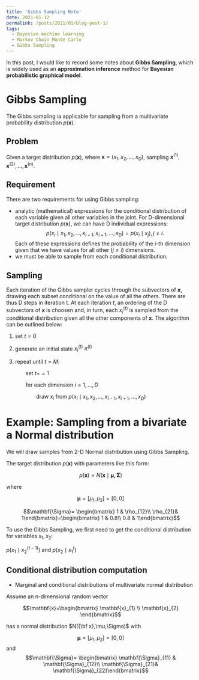 ```yaml
---
title: 'Gibbs Sampling Note'
date: 2021-01-12
permalink: /posts/2021/01/blog-post-1/
tags:
  - Bayesian machine learning
  - Markov Chain Monte Carlo
  - Gibbs Sampling
---
```


In this post, I would like to record some notes about **Gibbs Sampling**, which is widely used as an **approximation inference** method for **Bayesian probabilistic graphical model**.

Gibbs Sampling
======
The Gibbs sampling ia applicable for sampling from a multivariate probability distribution $p(\mathbf{x})$.

Problem
---
Given a target distribution $p(\mathbf{x})$, where $\mathbf{x}=(x_{1},x_{2},...,x_{D})$, sampling $\mathbf{x}^{(1)},\mathbf{x}^{(2)},...,\mathbf{x}^{(n)}$.

Requirement
---
There are two requirements for using Gibbs sampling:
- analytic (mathematical) expressions for the conditional distribution of each variable given all other variables in the joint.
For D-dimensional target distribution $p(\mathbf{x})$, we can have D individual expressions:
$$p(x_{i}\mid x_{1},x_{2},...,x_{i-1},x_{i+1},...,x_{D})=p(x_{i}\mid x_{j}),j\neq i.$$
Each of these expressions defines the probability of the $i$-th dimension given that we have values for all other $(j\neq i)$ dimensions.
- we must be able to sample from each conditional distribution.

Sampling
---
Each iteration of the Gibbs sampler cycles through the subvectors of $\mathbf{x}$, drawing each subset conditional on the value of all the others. There are thus D steps in iteration t. At each iteration $t$, an ordering of the D subvectors of $\mathbf{x}$ is choosen and, in turn, each $x_{i}^{(t)}$ is sampled from the conditional distribution given all the other components of $\mathbf{x}$. The algorithm can be outlined below:

1. set $t=0$
2. generate an initial state $x_{i}^{(t)}~\pi^{(t)}$
3. repeat until $t=M$:

   &emsp;&emsp;set $t+=1$

   &emsp;&emsp;for each dimension $i=1,...,D$

      &emsp;&emsp;&emsp;&emsp;draw $x_{i}$ from $p(x_{i}\mid x_{1},x_{2},...,x_{i-1},x_{i+1},...,x_{D})$

Example: Sampling from a bivariate a Normal distribution
======
We will draw samples from 2-D Normal distribution using Gibbs Sampling.

The target distribution $p(\mathbf{x})$ with parameters like this form:

$$p(\mathbf{x})=\mathit{N}(\mathbf{x}\mid \mathbf{\mu,\Sigma})$$

where 

$$\mathbf{\mu}=[\mu_{1},\mu_{2}]=[0,0]$$ 

$$\mathbf{\Sigma}= \begin{bmatrix} 1 & \rho_{12}\\ \rho_{21}& 1\end{bmatrix}=\begin{bmatrix} 1 & 0.8\\ 0.8 & 1\end{bmatrix}$$

To use the Gibbs Sampling, we first need to get the conditional distribution for variables $x_{1},x_{2}$:

$p(x_{1}\mid x_{2}^{(t-1)})$ and $p(x_{2}\mid x_{1}^{t})$

Conditional distribution computation
---
- Marginal and conditional distributions of multivariate normal distribution

Assume an n-dimensional random vector

$$\mathbf{x}=\begin{bmatrix} \mathbf{x}_{1} \\ \mathbf{x}_{2} \end{bmatrix}$$

has a normal distribution $N({\bf x},\mu,\Sigma)$ with

$$\mathbf{\mu}=[\mu_{1},\mu_{2}]=[0,0]$$ and $$\mathbf{\Sigma}= \begin{bmatrix} \mathbf{\Sigma}_{11} & \mathbf{\Sigma}_{12}\\ \mathbf{\Sigma}_{21}& \mathbf{\Sigma}_{22}\end{bmatrix}$$


